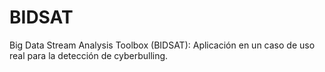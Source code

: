 # BIDSAT
Big Data Stream Analysis Toolbox (BIDSAT): Aplicación en un caso de uso real para la detección de cyberbulling.
